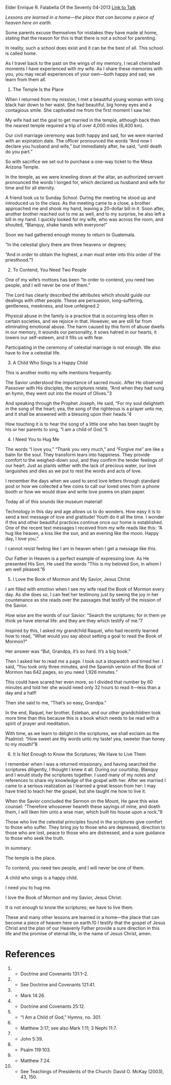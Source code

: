 Elder Enrique R. Falabella
Of the Seventy
04-2013
[Link to Talk](https://www.churchofjesuschrist.org/study/general-conference/2013/04/the-home-the-school-of-life?lang=eng)

_Lessons are learned in a home—the place that can become a piece of heaven here on earth._

Some parents excuse themselves for mistakes they have made at home, stating that the reason for this is that there is not a school for parenting.

In reality, such a school does exist and it can be the best of all. This school is called home.

As I travel back to the past on the wings of my memory, I recall cherished moments I have experienced with my wife. As I share these memories with you, you may recall experiences of your own—both happy and sad; we learn from them all.





1. The Temple Is the Place



When I returned from my mission, I met a beautiful young woman with long black hair down to her waist. She had beautiful, big honey eyes and a contagious smile. She captivated me from the first moment I saw her.

My wife had set the goal to get married in the temple, although back then the nearest temple required a trip of over 4,000 miles (6,400 km).

Our civil marriage ceremony was both happy and sad, for we were married with an expiration date. The officer pronounced the words “And now I declare you husband and wife,” but immediately after, he said, “until death do you part.”

So with sacrifice we set out to purchase a one-way ticket to the Mesa Arizona Temple.

In the temple, as we were kneeling down at the altar, an authorized servant pronounced the words I longed for, which declared us husband and wife for time and for all eternity.

A friend took us to Sunday School. During the meeting he stood up and introduced us to the class. As the meeting came to a close, a brother approached me and shook my hand, leaving a 20-dollar bill in it. Soon after, another brother reached out to me as well, and to my surprise, he also left a bill in my hand. I quickly looked for my wife, who was across the room, and shouted, “Blanquy, shake hands with everyone!”

Soon we had gathered enough money to return to Guatemala.

“In the celestial glory there are three heavens or degrees;

“And in order to obtain the highest, a man must enter into this order of the priesthood.”1







2. To Contend, You Need Two People



One of my wife’s mottoes has been “In order to contend, you need two people, and I will never be one of them.”

The Lord has clearly described the attributes which should guide our dealings with other people. These are persuasion, long-suffering, gentleness, meekness, and love unfeigned.2

Physical abuse in the family is a practice that is occurring less often in certain societies, and we rejoice in that. However, we are still far from eliminating emotional abuse. The harm caused by this form of abuse dwells in our memory, it wounds our personality, it sows hatred in our hearts, it lowers our self-esteem, and it fills us with fear.

Participating in the ceremony of celestial marriage is not enough. We also have to live a celestial life.







3. A Child Who Sings Is a Happy Child



This is another motto my wife mentions frequently.

The Savior understood the importance of sacred music. After He observed Passover with His disciples, the scriptures relate, “And when they had sung an hymn, they went out into the mount of Olives.”3

And speaking through the Prophet Joseph, He said, “For my soul delighteth in the song of the heart; yea, the song of the righteous is a prayer unto me, and it shall be answered with a blessing upon their heads.”4

How touching it is to hear the song of a little one who has been taught by his or her parents to sing, “I am a child of God.”5







4. I Need You to Hug Me



The words “I love you,” “Thank you very much,” and “Forgive me” are like a balm for the soul. They transform tears into happiness. They provide comfort to the weighed-down soul, and they confirm the tender feelings of our heart. Just as plants wither with the lack of precious water, our love languishes and dies as we put to rest the words and acts of love.

I remember the days when we used to send love letters through standard post or how we collected a few coins to call our loved ones from a phone booth or how we would draw and write love poems on plain paper.

Today all of this sounds like museum material!

Technology in this day and age allows us to do wonders. How easy it is to send a text message of love and gratitude! Youth do it all the time. I wonder if this and other beautiful practices continue once our home is established. One of the recent text messages I received from my wife reads like this: “A hug like heaven, a kiss like the sun, and an evening like the moon. Happy day, I love you.”

I cannot resist feeling like I am in heaven when I get a message like this.

Our Father in Heaven is a perfect example of expressing love. As He presented His Son, He used the words “This is my beloved Son, in whom I am well pleased.”6







5. I Love the Book of Mormon and My Savior, Jesus Christ



I am filled with emotion when I see my wife read the Book of Mormon every day. As she does so, I can feel her testimony just by seeing the joy in her countenance as she reads over the passages that testify of the mission of the Savior.

How wise are the words of our Savior: “Search the scriptures; for in them ye think ye have eternal life: and they are they which testify of me.”7

Inspired by this, I asked my grandchild Raquel, who had recently learned how to read, “What would you say about setting a goal to read the Book of Mormon?”

Her answer was “But, Grandpa, it’s so hard. It’s a big book.”

Then I asked her to read me a page. I took out a stopwatch and timed her. I said, “You took only three minutes, and the Spanish version of the Book of Mormon has 642 pages, so you need 1,926 minutes.”

This could have scared her even more, so I divided that number by 60 minutes and told her she would need only 32 hours to read it—less than a day and a half!

Then she said to me, “That’s so easy, Grandpa.”

In the end, Raquel, her brother, Esteban, and our other grandchildren took more time than this because this is a book which needs to be read with a spirit of prayer and meditation.

With time, as we learn to delight in the scriptures, we shall exclaim as the Psalmist: “How sweet are thy words unto my taste! yea, sweeter than honey to my mouth!”8







6. It Is Not Enough to Know the Scriptures; We Have to Live Them



I remember when I was a returned missionary, and having searched the scriptures diligently, I thought I knew it all. During our courtship, Blanquy and I would study the scriptures together. I used many of my notes and references to share my knowledge of the gospel with her. After we married I came to a serious realization as I learned a great lesson from her: I may have tried to teach her the gospel, but she taught me how to live it.

When the Savior concluded the Sermon on the Mount, He gave this wise counsel: “Therefore whosoever heareth these sayings of mine, and doeth them, I will liken him unto a wise man, which built his house upon a rock.”9

Those who live the celestial principles found in the scriptures give comfort to those who suffer. They bring joy to those who are depressed, direction to those who are lost, peace to those who are distressed, and a sure guidance to those who seek the truth.



In summary:





The temple is the place.





To contend, you need two people, and I will never be one of them.





A child who sings is a happy child.





I need you to hug me.





I love the Book of Mormon and my Savior, Jesus Christ.





It is not enough to know the scriptures; we have to live them.





These and many other lessons are learned in a home—the place that can become a piece of heaven here on earth.10 I testify that the gospel of Jesus Christ and the plan of our Heavenly Father provide a sure direction in this life and the promise of eternal life, in the name of Jesus Christ, amen.

# References
1. - Doctrine and Covenants 131:1–2.
2. - See Doctrine and Covenants 121:41.
3. - Mark 14:26.
4. - Doctrine and Covenants 25:12.
5. - “I Am a Child of God,” Hymns, no. 301.
6. - Matthew 3:17; see also Mark 1:11; 3 Nephi 11:7.
7. - John 5:39.
8. - Psalm 119:103.
9. - Matthew 7:24.
10. - See Teachings of Presidents of the Church: David O. McKay (2003), 43, 150.